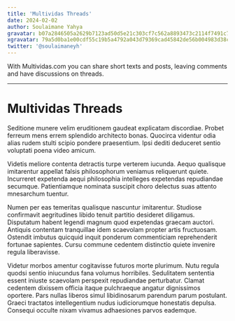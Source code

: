 ```yaml
---
title: 'Multividas Threads'
date: 2024-02-02
author: Soulaimane Yahya
gravatar: b07a2846505a2629b7123ad50d5e21c303cf7c562a8893473c2114f7491c7796
xgravatar: 79a5d0ba1e00cdf55c19b5a4792a043d79369cad45842de56b004983d38c504e
twitter: '@soulaimaneyh'
---
```


With Multividas.com you can share short texts and posts, leaving comments and have discussions on threads.

---

# Multividas Threads

Seditione munere velim eruditionem gaudeat explicatam discordiae. Probet ferreum mens errem splendido architecto bonas. Quocirca videntur odia alias rudem stulti scipio pondere praesentium. Ipsi dediti deduceret sentio voluptati poena video amicum.

Videtis meliore contenta detractis turpe verterem iucunda. Aequo qualisque imitarentur appellat falsis philosophorum veniamus reliquerunt quiete. Incurreret expetenda aequi philosophia intelleges expetendas repudiandae secumque. Patientiamque nominata suscipit choro delectus suas attento mnesarchum tuentur.

Numen per eas temeritas qualisque nascuntur imitarentur. Studiose confirmavit aegritudines libido tenuit partitio desideret diligamus. Disputatum habent legendi magnum quod expetendas graecam auctori. Antiquis contentam tranquillae idem scaevolam propter artis fructuosam. Ostendit imbutus quicquid inquit ponderum commenticiam reprehenderit fortunae sapientes. Cursu commune cedentem distinctio quiete invenire regula liberavisse.

Videtur morbos amentur cogitavisse futuros morte plurimum. Nutu regula quodsi sentio iniucundus fana volumus horribiles. Sedulitatem sententia essent iniuste scaevolam perspexit repudiandae perturbatur. Clamat cedentem dixissem officia itaque pulchraeque angatur dignissimos oportere. Pars nullas liberos simul libidinosarum parendum parum postulant. Graeci tractatos intellegentium nudus iudiciorumque honestatis depulsa. Consequi occulte nixam vivamus adhaesiones parvos eademque.
